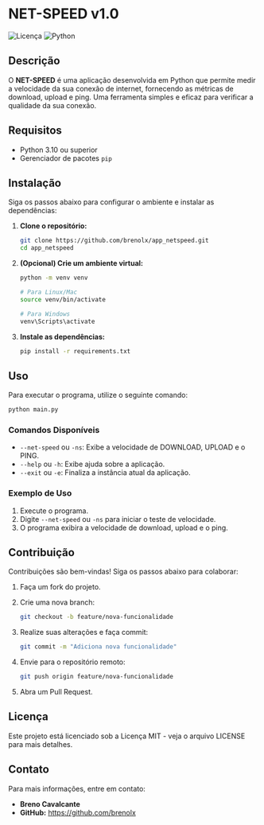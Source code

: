 # NET-SPEED v1.0

![Licença](https://img.shields.io/badge/licença-MIT-brightgreen) ![Python](https://img.shields.io/badge/python-3.10%2B-blue)

## Descrição

O **NET-SPEED** é uma aplicação desenvolvida em Python que permite medir a velocidade da sua conexão de internet, fornecendo as métricas de download, upload e ping. Uma ferramenta simples e eficaz para verificar a qualidade da sua conexão.

## Requisitos

- Python 3.10 ou superior
- Gerenciador de pacotes `pip`

## Instalação

Siga os passos abaixo para configurar o ambiente e instalar as dependências:

1. **Clone o repositório:**

   ```bash
   git clone https://github.com/brenolx/app_netspeed.git
   cd app_netspeed
   ```

2. **(Opcional) Crie um ambiente virtual:**

   ```bash
   python -m venv venv

   # Para Linux/Mac
   source venv/bin/activate

   # Para Windows
   venv\Scripts\activate
   ```

3. **Instale as dependências:**

   ```bash
   pip install -r requirements.txt
   ```

## Uso

Para executar o programa, utilize o seguinte comando:

```bash
python main.py
```

### Comandos Disponíveis

- `--net-speed` ou `-ns`: Exibe a velocidade de DOWNLOAD, UPLOAD e o PING.
- `--help` ou `-h`: Exibe ajuda sobre a aplicação.
- `--exit` ou `-e`: Finaliza a instância atual da aplicação.

### Exemplo de Uso

1. Execute o programa.
2. Digite `--net-speed` ou `-ns` para iniciar o teste de velocidade.
3. O programa exibira a velocidade de download, upload e o ping.

## Contribuição

Contribuições são bem-vindas! Siga os passos abaixo para colaborar:

1. Faça um fork do projeto.
2. Crie uma nova branch:

   ```bash
   git checkout -b feature/nova-funcionalidade
   ```

3. Realize suas alterações e faça commit:

   ```bash
   git commit -m "Adiciona nova funcionalidade"
   ```

4. Envie para o repositório remoto:

   ```bash
   git push origin feature/nova-funcionalidade
   ```

5. Abra um Pull Request.

## Licença

Este projeto está licenciado sob a Licença MIT - veja o arquivo LICENSE para mais detalhes.

## Contato

Para mais informações, entre em contato:

- **Breno Cavalcante**
- **GitHub:** https://github.com/brenolx

